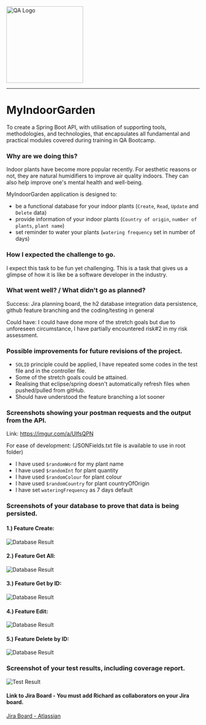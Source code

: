 <img src="https://assets.cloudacademy.com/manual_uploaded/transactional-emails/qa/logo.svg" alt="QA Logo" width="200"/>

---


# MyIndoorGarden

To create a Spring Boot API, with utilisation of supporting tools, methodologies, and technologies, that encapsulates all fundamental and practical modules covered during training in QA Bootcamp.

### Why are we doing this?

Indoor plants have become more popular recently.
For aesthetic reasons or not, they are natural humidifiers to improve air quality indoors. 
They can also help improve one's mental health and well-being.

MyIndoorGarden application is designed to:
- be a functional database for your indoor plants (`Create`, `Read`, `Update` and `Delete` data)
- provide information of your indoor plants (`Country of origin`, `number of plants`, `plant name`)
- set reminder to water your plants (`watering frequency` set in number of days)

### How I expected the challenge to go.

I expect this task to be fun yet challenging. 
This is a task that gives us a glimpse of how it is like be a software developer in the industry.

### What went well? / What didn't go as planned?

Success: Jira planning board, the h2 database integration data persistence, github feature branching and the coding/testing in general

Could have: I could have done more of the stretch goals but due to unforeseen circumstance, I have partially encountered risk#2 in my risk assessment.

### Possible improvements for future revisions of the project.
- `SOLID` principle could be applied, I have repeated some codes in the test file and in the controller file.
- Some of the stretch goals could be attained.
- Realising that eclipse/spring doesn't automatically refresh files when pushed/pulled from gitHub.
- Should have understood the feature branching a lot sooner

### Screenshots showing your postman requests and the output from the API.

Link: https://imgur.com/a/UIfsQPN

For ease of development: (JSONFields.txt file is available to use in root folder)
- I have used `$randomWord` for my plant name
- I have used `$randomInt` for plant quantity
- I have used `$randomColour` for plant colour
- I have used `$randomCountry` for plant countryOfOrigin
- I have set `wateringFrequency` as 7 days default

### Screenshots of your database to prove that data is being persisted.

#### 1.) Feature Create:
![Database Result](https://i.imgur.com/adplomb.png)

#### 2.) Feature Get All:
![Database Result](https://i.imgur.com/Qyf2XYp.png)

#### 3.) Feature Get by ID:
![Database Result](https://i.imgur.com/O11p86A.png)

#### 4.) Feature Edit:
![Database Result](https://i.imgur.com/XJDh1Qb.png)

#### 5.) Feature Delete by ID:
![Database Result](https://i.imgur.com/XTvVjcw.png)

### Screenshot of your test results, including coverage report.

![Test Result](https://i.imgur.com/AV6TXw0.png)

#### Link to Jira Board - You must add Richard as collaborators on your Jira board.

[Jira Board - Atlassian](https://xavvy.atlassian.net/jira/software/projects/IG/boards/4/backlog?sprintCompleted)
